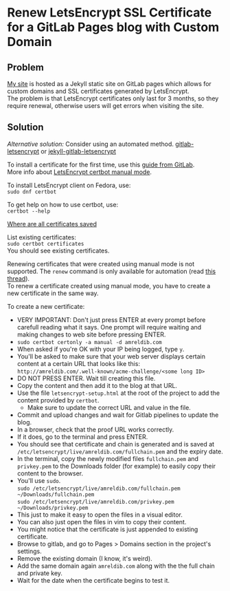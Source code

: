 # Renew LetsEncrypt SSL Certificate for a GitLab Pages blog with Custom Domain

## Problem

[My site](https://amreldib.com) is hosted as a Jekyll static site on GitLab pages which allows for custom domains and SSL certificates generated by LetsEncrypt.  
The problem is that LetsEncrypt certificates only last for 3 months, so they require renewal, otherwise users will get errors when visiting the site.  

## Solution 

_Alternative solution:_ Consider using an automated method. [gitlab-letsencrypt](https://github.com/rolodato/gitlab-letsencrypt) or [jekyll-gitlab-letsencrypt](https://github.com/JustinAiken/jekyll-gitlab-letsencrypt)  

To install a certificate for the first time, use this [guide from GitLab](https://about.gitlab.com/2016/04/11/tutorial-securing-your-gitlab-pages-with-tls-and-letsencrypt/).  
More info about [LetsEncrypt certbot manual mode](https://certbot.eff.org/docs/using.html#manual). 

To install LetsEncrypt client on Fedora, use:  
`sudo dnf certbot`  

To get help on how to use certbot, use:  
`certbot --help`  

[Where are all certificates saved](https://certbot.eff.org/docs/using.html#where-are-my-certificates)  

List existing certificates:  
`sudo certbot certificates`  
You should see existing certificates.  

Renewing certificates that were created using manual mode is not supported. The `renew` command is only available for automation (read [this thread](https://community.letsencrypt.org/t/certbot-manual-renew/17789/2)).  
To renew a certificate created using manual mode, you have to create a new certificate in the same way.  

To create a new certificate:  
- VERY IMPORTANT: Don't just press ENTER at every prompt before carefull reading what it says. One prompt will require waiting and making changes to web site before pressing ENTER.  
- `sudo certbot certonly -a manual -d amreldib.com`  
- When asked if you're OK with your IP being logged, type `y`.  
- You'll be asked to make sure that your web server displays certain content at a certain URL that looks like this:  
`http://amreldib.com/.well-known/acme-challenge/<some long ID>`  
- DO NOT PRESS ENTER. Wait till creating this file.  
- Copy the content and then add it to the blog at that URL.  
- Use the file `letsencrypt-setup.html` at the root of the project to add the content provided by `certbot`.  
    - Make sure to update the correct URL and value in the file.  
- Commit and upload changes and wait for Gitlab pipelines to update the blog.  
- In a browser, check that the proof URL works correctly.  
- If it does, go to the terminal and press ENTER.  
- You should see that certificate and chain is generated and is saved at `/etc/letsencrypt/live/amreldib.com/fullchain.pem` and the expiry date.  
- In the terminal, copy the newly modified files `fullchain.pem` and `privkey.pem` to the Downloads folder (for example) to easily copy their content to the browser.  
- You'll use `sudo`.  
    `sudo /etc/letsencrypt/live/amreldib.com/fullchain.pem ~/Downloads/fullchain.pem`  
    `sudo /etc/letsencrypt/live/amreldib.com/privkey.pem ~/Downloads/privkey.pem`  
- This just to make it easy to open the files in a visual editor.  
- You can also just open the files in vim to copy their content.  
- You might notice that the certificate is just appended to existing certificate.  
- Browse to gitlab, and go to Pages > Domains section in the project's settings.  
- Remove the existing domain (I know, it's weird).  
- Add the same domain again `amreldib.com` along with the the full chain and private key.  
- Wait for the date when the certificate begins to test it.  
